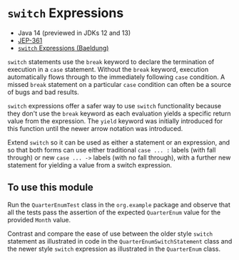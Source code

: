 # `switch` Expressions

* Java 14 (previewed in JDKs 12 and 13)
* [JEP-361](https://openjdk.java.net/jeps/361)
* [`switch` Expressions
(Baeldung)](https://www.baeldung.com/java-switch#switch-expressions)

`switch` statements use the `break` keyword to declare the
termination of execution in a `case` statement. Without the `break`
keyword, execution automatically flows through to the immediately
following `case` condition. A missed `break` statement on a
particular `case` condition can often be a source of bugs and bad
results.

`switch` expressions offer a safer way to use `switch` functionality
because they don't use the `break` keyword as each evaluation
yields a specific return value from the expression. The `yield`
keyword was initially introduced for this function until the newer
arrow notation was introduced.

Extend `switch` so it can be used as either a statement or an
expression, and so that both forms can use either traditional
`case ... :` labels (with fall through) or new `case ... ->` labels
(with no fall through), with a further new statement for yielding a
value from a switch expression.

## To use this module

Run the `QuarterEnumTest` class in the `org.example` package and
observe that all the tests pass the assertion of the expected
`QuarterEnum` value for the provided `Month` value.

Contrast and compare the ease of use between the older style
`switch` statement as illustrated in code in the
`QuarterEnumSwitchStatement` class and the newer style `switch`
expression as illustrated in the `QuarterEnum` class.